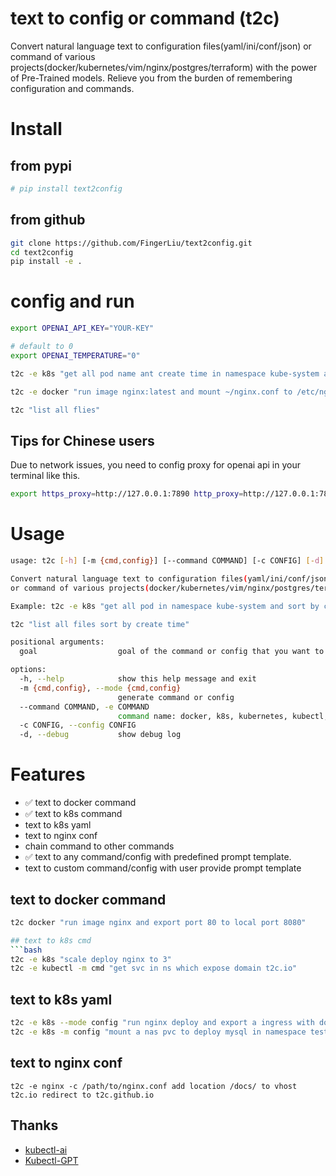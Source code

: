 # text to config or command (t2c)
Convert natural language text to configuration files(yaml/ini/conf/json) or command of various projects(docker/kubernetes/vim/nginx/postgres/terraform) with the power of Pre-Trained models.
Relieve you from the burden of remembering configuration and commands.

# Install
## from pypi 
```bash
# pip install text2config
```
## from github
```bash
git clone https://github.com/FingerLiu/text2config.git
cd text2config
pip install -e .
```
# config and run
```bash
export OPENAI_API_KEY="YOUR-KEY"

# default to 0
export OPENAI_TEMPERATURE="0"

t2c -e k8s "get all pod name ant create time in namespace kube-system and sort by create time"

t2c -e docker "run image nginx:latest and mount ~/nginx.conf to /etc/nginx.conf, and also expose 80 to local 8080, remove it after stop"

t2c "list all flies"

```

## Tips for Chinese users
Due to network issues, you need to config proxy for openai api in your terminal like this.
```bash
export https_proxy=http://127.0.0.1:7890 http_proxy=http://127.0.0.1:7890 all_proxy=socks5://127.0.0.1:7890
```
# Usage
```bash
usage: t2c [-h] [-m {cmd,config}] [--command COMMAND] [-c CONFIG] [-d] goal

Convert natural language text to configuration files(yaml/ini/conf/json) 
or command of various projects(docker/kubernetes/vim/nginx/postgres/terraform).

Example: t2c -e k8s "get all pod in namespace kube-system and sort by create time"

t2c "list all files sort by create time"

positional arguments:
  goal                  goal of the command or config that you want to generate

options:
  -h, --help            show this help message and exit
  -m {cmd,config}, --mode {cmd,config}
                        generate command or config
  --command COMMAND, -e COMMAND
                        command name: docker, k8s, kubernetes, kubectl, nginx, any, ...
  -c CONFIG, --config CONFIG
  -d, --debug           show debug log

```
# Features
- ✅ text to docker command
- ✅ text to k8s command
-  text to k8s yaml
-  text to nginx conf
-  chain command to other commands
- ✅ text to any command/config with predefined prompt template.
-  text to custom command/config with user provide prompt template
## text to docker command
```bash
t2c docker "run image nginx and export port 80 to local port 8080"

## text to k8s cmd
```bash
t2c -e k8s "scale deploy nginx to 3"
t2c -e kubectl -m cmd "get svc in ns which expose domain t2c.io"
```

## text to k8s yaml
```bash
t2c -e k8s --mode config "run nginx deploy and export a ingress with domain t2c.github.io"
t2c -e k8s -m config "mount a nas pvc to deploy mysql in namespace test"
```
## text to nginx conf
```
t2c -e nginx -c /path/to/nginx.conf add location /docs/ to vhost t2c.io redirect to t2c.github.io
```

## Thanks
- [kubectl-ai](https://github.com/sozercan/kubectl-ai)
- [Kubectl-GPT](https://github.com/abhishek-ch/Kubectl-GPT)
